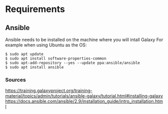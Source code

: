 # Requirements
## Ansible
Ansible needs to be installed on the machine where you will intall Galaxy
For example when using Ubuntu as the OS:

```
$ sudo apt update
$ sudo apt install software-properties-common
$ sudo apt-add-repository --yes --update ppa:ansible/ansible
$ sudo apt install ansible
```


### Sources
https://training.galaxyproject.org/training-material/topics/admin/tutorials/ansible-galaxy/tutorial.html#installing-galaxy 
https://docs.ansible.com/ansible/2.9/installation_guide/intro_installation.html 
